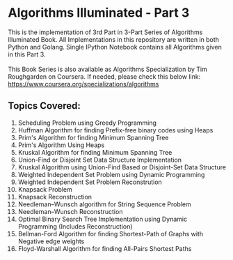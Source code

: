 # Algorithms Illuminated - Part 3
 This is the implementation of 3rd Part in 3-Part Series of Algorithms Illuminated Book. All Implementations in this repository are written in both Python and Golang. Single IPython Notebook contains all Algorithms given in this Part 3.<br><br>
 This Book Series is also available as Algorithms Specialization by Tim Roughgarden on Coursera. If needed, please check this below link: https://www.coursera.org/specializations/algorithms
## Topics Covered:
1. Scheduling Problem using Greedy Programming
2. Huffman Algorithm for finding Prefix-free binary codes using Heaps
3. Prim's Algorithm for finding Minimum Spanning Tree
4. Prim's Algorithm Using Heaps
5. Kruskal Algorithm for finding Minimum Spanning Tree
6. Union-Find or Disjoint Set Data Structure Implementation
7. Kruskal Algorithm using Union-Find Based or Disjoint-Set Data Structure
8. Weighted Independent Set Problem using Dynamic Programming
9. Weighted Independent Set Problem Reconstrution
10. Knapsack Problem
11. Knapsack Reconstruction
12. Needleman–Wunsch algorithm for String Sequence Problem
13. Needleman–Wunsch Reconstruction
14. Optimal Binary Search Tree Implementation using Dynamic Programming (Includes Reconstruction)
15. Bellman-Ford Algorithm for finding Shortest-Path of Graphs with Negative edge weights
16. Floyd-Warshall Algorithm for finding All-Pairs Shortest Paths

